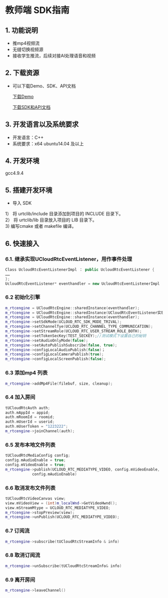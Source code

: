 # 教师端 SDK指南

## 1. 功能说明

  - 推mp4视频流
  - 无缝切换视频源
  - 接收学生推流，后续对接AI处理语音和视频

## 2. 下载资源

  - 可以下载Demo、SDK、API文档  
  
    [下载Demo](https://github.com/ucloud/urtc-linux-demo)      
  
    [下载SDK和API文档](http://urtcsdk.cn-bj.ufileos.com/urtclib.zip)      

## 3. 开发语言以及系统要求

  - 开发语言：C++  
  - 系统要求：x64 ubuntu14.04 及以上

## 4. 开发环境

 gcc4.9.4

## 5. 搭建开发环境

  - 导入 SDK    
  
1） 将 urtclib/include 目录添加到项目的 INCLUDE 目录下。    
2） 将 urtclib/lib 目录放入项目的 LIB 目录下。  
3)  编写cmake 或者 makefile 编译。    


## 6. 快速接入 
### 6.1. 继承实现UCloudRtcEventListener，用作事件处理

```cpp
Class UcloudRtcEventListenerImpl ： public UcloudRtcEventListener {
……
};
UcloudRtcEventListener* eventhandler = new UcloudRtcEventListenerImpl
```

### 6.2 初始化引擎 

```cpp
m_rtcengine = UCloudRtcEngine::sharedInstance(eventhandler);
m_rtcengine = UCloudRtcEngine::sharedInstance(UCloudRtcEventListener实现类);
m_rtcengine = UCloudRtcEngine::sharedInstance(eventhandler);
m_rtcengine->setSdkMode(UCLOUD_RTC_SDK_MODE_TRIVAL);
m_rtcengine->setChannelTye(UCLOUD_RTC_CHANNEL_TYPE_COMMUNICATION);
m_rtcengine->setStreamRole(UCLOUD_RTC_USER_STREAM_ROLE_BOTH);
m_rtcengine->setTokenSecKey(TEST_SECKEY);//测试模式下设置自己的秘钥
m_rtcengine->setAudioOnlyMode(false);
m_rtcengine->setAutoPublishSubscribe(false, true);
m_rtcengine->configLocalAudioPublish(false)；
m_rtcengine->configLocalCameraPublish(true);
m_rtcengine->configLocalScreenPublish(false);
```

### 6.3 添加mp4 列表

```cpp
m_rtcengine->addMp4File(filebuf, size, cleanup);
```

### 6.4 加入房间

```cpp
tUCloudRtcAuth auth;
auth.mAppId = appid;
auth.mRoomId = roomid;
auth.mUserId = userid;
auth.mUserToken = "1223222";
m_rtcengine->joinChannel(auth);
```

### 6.5 发布本地文件列表

```cpp
tUCloudRtcMediaConfig config;
config.mAudioEnable = true;
config.mVideoEnable = true;
m_rtcengine->publish(UCLOUD_RTC_MEDIATYPE_VIDEO, config.mVideoEnable,
            config.mAudioEnable)
```

### 6.6 取消发布文件列表

```cpp
tUCloudRtcVideoCanvas view;
view.mVideoView = (int)m_localWnd->GetVideoHwnd();
view.mStreamMtype = UCLOUD_RTC_MEDIATYPE_VIDEO;
m_rtcengine->stopPreview(view);
m_rtcengine->unPublish(UCLOUD_RTC_MEDIATYPE_VIDEO);
```

### 6.7 订阅流

```cpp
m_rtcengine->subscribe(tUCloudRtcStreamInfo & info)
```

### 6.8 取消订阅流

```cpp
m_rtcengine->unSubscribe(tUCloudRtcStreamInfo& info)
```


### 6.9 离开房间

```cpp
m_rtcengine->leaveChannel()
```
